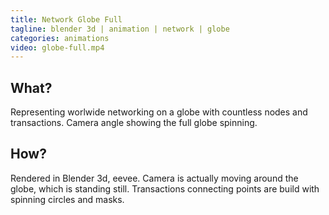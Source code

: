```yaml
---
title: Network Globe Full
tagline: blender 3d | animation | network | globe
categories: animations
video: globe-full.mp4
---
```


## What?

Representing worlwide networking on a globe with countless nodes and transactions. Camera angle showing the full globe spinning.

## How?

Rendered in Blender 3d, eevee. Camera is actually moving around the globe, which is standing still. Transactions connecting points are build with spinning circles and masks.
